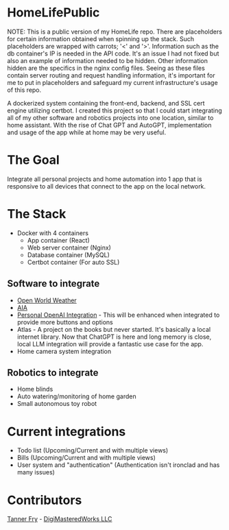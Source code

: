 # HomeLifePublic
NOTE: This is a public version of my HomeLife repo. There are placeholders for certain information obtained when spinning up the stack. Such placeholders are wrapped with carrots; '<' and '>'. Information such as the db container's IP is needed in the API code. It's an issue I had not fixed but also an example of information needed to be hidden. Other information hidden are the specifics in the nginx config files. Seeing as these files contain server routing and request handling information, it's important for me to put in placeholders and safeguard my current infrastructure's usage of this repo.

A dockerized system containing the front-end, backend, and SSL cert engine utilizing certbot. I created this project so that I could start integrating all of my other software and robotics projects into one location, similar to home assistant. With the rise of Chat GPT and AutoGPT, implementation and usage of the app while at home may be very useful.

# The Goal
Integrate all personal projects and home automation into 1 app that is responsive to all devices that connect to the app on the local network.

# The Stack
- Docker with 4 containers
  - App container (React)
  - Web server container (Nginx)
  - Database container (MySQL)
  - Certbot container (For auto SSL)

## Software to integrate
- [Open World Weather](https://github.com/Lasutriv/Open-World-Weather)
- [AIA](https://digimasteredworks.com/our-games/aia)
- [Personal OpenAI Integration](https://github.com/Lasutriv/personal-openai-integration) - This will be enhanced when integrated to provide more buttons and options
- Atlas - A project on the books but never started. It's basically a local internet library. Now that ChatGPT is here and long memory is close, local LLM integration will provide a fantastic use case for the app.
- Home camera system integration

## Robotics to integrate
- Home blinds
- Auto watering/monitoring of home garden
- Small autonomous toy robot

# Current integrations
- Todo list (Upcoming/Current and with multiple views)
- Bills (Upcoming/Current and with multiple views)
- User system and "authentication" (Authentication isn't ironclad and has many issues)

# Contributors
[Tanner Fry](https://github.com/Lasutriv/) - [DigiMasteredWorks LLC](https://digimasteredworks.com/)
